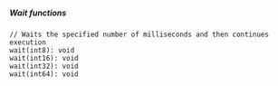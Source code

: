 ##### Wait functions

```alan
// Waits the specified number of milliseconds and then continues execution
wait(int8): void
wait(int16): void
wait(int32): void
wait(int64): void
```